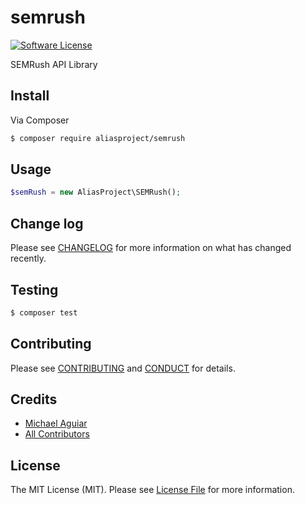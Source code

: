 # semrush

[![Software License][ico-license]](LICENSE.md)

SEMRush API Library

## Install

Via Composer

``` bash
$ composer require aliasproject/semrush
```

## Usage

``` php
$semRush = new AliasProject\SEMRush();
```

## Change log

Please see [CHANGELOG](CHANGELOG.md) for more information on what has changed recently.

## Testing

``` bash
$ composer test
```

## Contributing

Please see [CONTRIBUTING](CONTRIBUTING.md) and [CONDUCT](CONDUCT.md) for details.

## Credits

- [Michael Aguiar][link-author]
- [All Contributors][link-contributors]

## License

The MIT License (MIT). Please see [License File](LICENSE.md) for more information.

[ico-license]: https://img.shields.io/badge/license-MIT-brightgreen.svg?style=flat-square
[link-author]: https://github.com/michaelaguiar
[link-contributors]: ../../contributors
